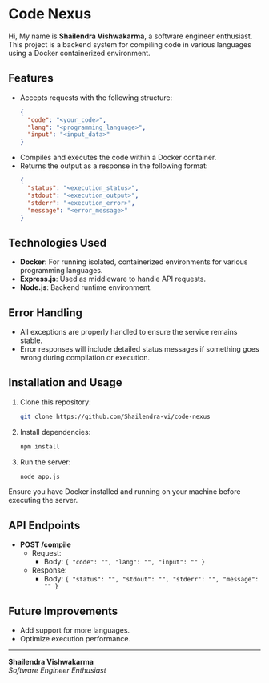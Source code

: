 
# Code Nexus

Hi, My name is **Shailendra Vishwakarma**, a software engineer enthusiast. This project is a backend system for compiling code in various languages using a Docker containerized environment.

## Features

- Accepts requests with the following structure:
  ```json
  {
    "code": "<your_code>",
    "lang": "<programming_language>",
    "input": "<input_data>"
  }
  ```
- Compiles and executes the code within a Docker container.
- Returns the output as a response in the following format:
  ```json
  {
    "status": "<execution_status>",
    "stdout": "<execution_output>",
    "stderr": "<execution_error>",
    "message": "<error_message>"
  }
  ```

## Technologies Used

- **Docker**: For running isolated, containerized environments for various programming languages.
- **Express.js**: Used as middleware to handle API requests.
- **Node.js**: Backend runtime environment.
  
## Error Handling

- All exceptions are properly handled to ensure the service remains stable.
- Error responses will include detailed status messages if something goes wrong during compilation or execution.

## Installation and Usage

1. Clone this repository:
   ```bash
   git clone https://github.com/Shailendra-vi/code-nexus
   ```
2. Install dependencies:
   ```bash
   npm install
   ```
3. Run the server:
   ```bash
   node app.js
   ```

Ensure you have Docker installed and running on your machine before executing the server.

## API Endpoints

- **POST /compile**
  - Request:
    - Body: `{ "code": "", "lang": "", "input": "" }`
  - Response:
    - Body: `{ "status": "", "stdout": "", "stderr": "", "message": "" }`

## Future Improvements

- Add support for more languages.
- Optimize execution performance.

---

**Shailendra Vishwakarma**  
*Software Engineer Enthusiast*
